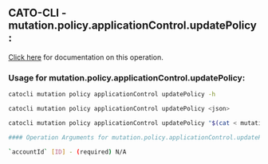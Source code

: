 
## CATO-CLI - mutation.policy.applicationControl.updatePolicy:
[Click here](https://api.catonetworks.com/documentation/#mutation-mutation.policy.applicationControl.updatePolicy) for documentation on this operation.

### Usage for mutation.policy.applicationControl.updatePolicy:

```bash
catocli mutation policy applicationControl updatePolicy -h

catocli mutation policy applicationControl updatePolicy <json>

catocli mutation policy applicationControl updatePolicy "$(cat < mutation.policy.applicationControl.updatePolicy.json)"

#### Operation Arguments for mutation.policy.applicationControl.updatePolicy ####

`accountId` [ID] - (required) N/A    
